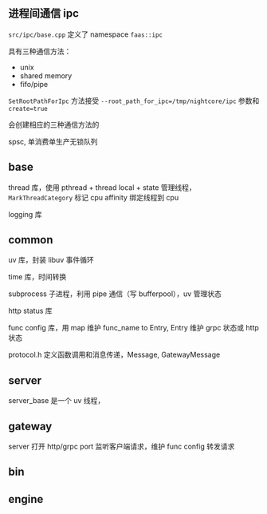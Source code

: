 ## 进程间通信 ipc

`src/ipc/base.cpp` 定义了 namespace `faas::ipc`

具有三种通信方法：

- unix
- shared memory
- fifo/pipe

`SetRootPathForIpc` 方法接受 `--root_path_for_ipc=/tmp/nightcore/ipc` 参数和 `create=true`

会创建相应的三种通信方法的

spsc, 单消费单生产无锁队列

## base

thread 库，使用 pthread + thread local + state 管理线程，`MarkThreadCategory` 标记 cpu affinity 绑定线程到 cpu

logging 库

## common

uv 库，封装 libuv 事件循环

time 库，时间转换

subprocess 子进程，利用 pipe 通信（写 bufferpool），uv 管理状态

http status 库

func config 库，用 map 维护 func_name to Entry, Entry 维护 grpc 状态或 http 状态

protocol.h 定义函数调用和消息传递，Message, GatewayMessage

## server

server_base 是一个 uv 线程，

## gateway

server 打开 http/grpc port 监听客户端请求，维护 func config 转发请求

## bin

## engine
